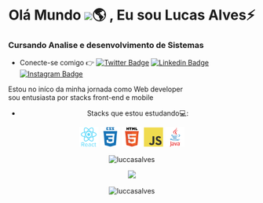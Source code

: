 <h1 align="center">Olá Mundo <img src="https://raw.githubusercontent.com/kaueMarques/kaueMarques/master/hi.gif" width="30px">🌎 , Eu sou Lucas Alves⚡</h1>
<h3 align="leaft">Cursando Analise e desenvolvimento de Sistemas</h3>

- Conecte-se comigo 👉
[![Twitter Badge](https://img.shields.io/badge/-Twitter-1ca0f1?style=flat-square&labelColor=1ca0f1&logo=twitter&logoColor=white&link=https://twitter.com/silva_salves)](https://twitter.com/silva_salves)
[![Linkedin Badge](https://img.shields.io/badge/-LinkedIn-blue?style=flat-square&logo=Linkedin&logoColor=white&link=https://www.linkedin.com/in/alveslucano/)](https://www.linkedin.com/in/alveslucano/)
[![Instagram Badge](https://img.shields.io/badge/-Instagram-violet?style=flat-square&logo=Instagram&logoColor=white&link=https://www.instagram.com/im_lucasalves/)](https://www.instagram.com/im_lucasalves/) 

<p align="leaft"> Estou no iníco da minha jornada como Web developer <br> sou entusiasta por stacks front-end e mobile</p>

<ul align="center"><li align="center">Stacks que estou estudando💻:</ul> 
<p align="center">
<img src="https://raw.githubusercontent.com/devicons/devicon/master/icons/react/react-original-wordmark.svg" alt="react" width="40" height="40"/>
<img src="https://raw.githubusercontent.com/devicons/devicon/master/icons/css3/css3-plain-wordmark.svg" alt="css3"  width="40" height="40"/>
<img src="https://raw.githubusercontent.com/devicons/devicon/master/icons/html5/html5-original-wordmark.svg" alt="html5"  width="40" height="40"/>
<img src="https://raw.githubusercontent.com/devicons/devicon/master/icons/javascript/javascript-original.svg" alt="javascript" width="40" height="40"/>
<img src="https://raw.githubusercontent.com/devicons/devicon/master/icons/java/java-original-wordmark.svg" alt="postgresql" width="40" height="40"/>
</p>
<p align="center"><img src="https://github-readme-stats.vercel.app/api?username=luccasalves&show_icons=true&theme=dark" alt="luccasalves"/> </p>  
<p align="center"><img src="https://github-readme-stats.vercel.app/api/top-langs/?username=luccasalves&&layout=compact)"(https://github.com/luccasalves/github-readme-stats)></p>  
<p align="center"><img src="https://github-readme-stats.vercel.app/api?username=luccasalves&show_icons=true&theme=dark" alt="luccasalves"/> </p>  
